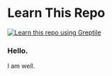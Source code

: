 # Learn This Repo


<a href="https://app.greptile.com/repo/ubicloud"><img src="https://img.shields.io/badge/learn_with-greptile-%091B12?color=%091B12" alt="Learn this repo using Greptile"></a>




### Hello. 

I am well. 
